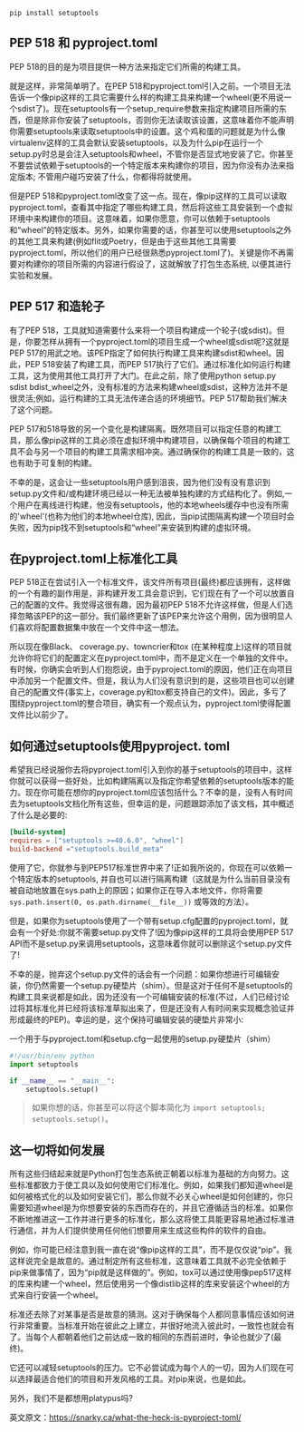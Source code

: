 ```shell
pip install setuptools
```





## PEP 518 和 pyproject.toml

PEP 518的目的是为项目提供一种方法来指定它们所需的构建工具。

就是这样，非常简单明了。在PEP 518和pyproject.toml引入之前。一个项目无法告诉一个像pip这样的工具它需要什么样的构建工具来构建一个wheel(更不用说一个sdist了)。现在setuptools有一个setup_require参数来指定构建项目所需的东西，但是除非你安装了setuptools，否则你无法读取该设置，这意味着你不能声明你需要setuptools来读取setuptools中的设置。这个鸡和蛋的问题就是为什么像virtualenv这样的工具会默认安装setuptools，以及为什么pip在运行一个setup.py时总是会注入setuptools和wheel，不管你是否显式地安装了它。你甚至不要尝试依赖于setuptools的一个特定版本来构建你的项目，因为你没有办法来指定版本; 不管用户碰巧安装了什么，你都得将就使用。

但是PEP 518和pyproject.toml改变了这一点。现在，像pip这样的工具可以读取pyproject.toml，查看其中指定了哪些构建工具，然后将这些工具安装到一个虚拟环境中来构建你的项目。这意味着，如果你愿意，你可以依赖于setuptools和“wheel”的特定版本。另外，如果你需要的话，你甚至可以使用setuptools之外的其他工具来构建(例如flit或Poetry，但是由于这些其他工具需要pyproject.toml，所以他们的用户已经很熟悉pyproject.toml了)。关键是你不再需要对构建你的项目所需的内容进行假设了，这就解放了打包生态系统, 以便其进行实验和发展。

## PEP 517 和造轮子
有了PEP 518，工具就知道需要什么来将一个项目构建成一个轮子(或sdist)。但是，你要怎样从拥有一个pyproject.toml的项目生成一个wheel或sdist呢?这就是PEP 517的用武之地。该PEP指定了如何执行构建工具来构建sdist和wheel。因此，PEP 518安装了构建工具，而PEP 517执行了它们。通过标准化如何运行构建工具，这为使用其他工具打开了大门。在此之前，除了使用python setup.py sdist bdist_wheel之外，没有标准的方法来构建wheel或sdist，这种方法并不是很灵活;例如，运行构建的工具无法传递合适的环境细节。PEP 517帮助我们解决了这个问题。

PEP 517和518导致的另一个变化是构建隔离。既然项目可以指定任意的构建工具，那么像pip这样的工具必须在虚拟环境中构建项目，以确保每个项目的构建工具不会与另一个项目的构建工具需求相冲突。通过确保你的构建工具是一致的，这也有助于可复制的构建。

不幸的是，这会让一些setuptools用户感到沮丧，因为他们没有没有意识到setup.py文件和/或构建环境已经以一种无法被单独构建的方式结构化了。例如,一个用户在离线进行构建，他没有setuptools，他的本地wheels缓存中也没有所需的'wheel'(也称为他们的本地wheel仓库), 因此，当pip试图隔离构建一个项目时会失败，因为pip找不到setuptools和“wheel”来安装到构建的虚拟环境。

## 在pyproject.toml上标准化工具
PEP 518正在尝试引入一个标准文件，该文件所有项目(最终)都应该拥有，这样做的一个有趣的副作用是，非构建开发工具会意识到，它们现在有了一个可以放置自己的配置的文件。我觉得这很有趣，因为最初PEP 518不允许这样做，但是人们选择忽略该PEP的这一部分。我们最终更新了该PEP来允许这个用例，因为很明显人们喜欢将配置数据集中放在一个文件中这一想法。

所以现在像Black、 coverage.py、towncrier和tox (在某种程度上)这样的项目就允许你将它们的配置定义在pyproject.toml中，而不是定义在一个单独的文件中。有时候，你确实会听到人们抱怨说，由于pyproject.toml的原因，他们正在向项目中添加另一个配置文件。但是，我认为人们没有意识到的是，这些项目也可以创建自己的配置文件(事实上，coverage.py和tox都支持自己的文件)。因此，多亏了围绕pyproject.toml的整合项目，确实有一个观点认为，pyproject.toml使得配置文件比以前少了。

## 如何通过setuptools使用pyproject. toml
希望我已经说服你去将pyproject.toml引入到你的基于setuptools的项目中，这样你就可以获得一些好处，比如构建隔离以及指定你希望依赖的setuptools版本的能力。现在你可能在想你的pyproject.toml应该包括什么？不幸的是，没有人有时间去为setuptools文档化所有这些，但幸运的是，问题跟踪添加了该文档，其中概述了什么是必要的:

```toml
[build-system]
requires = ["setuptools >=40.6.0", "wheel"]
build-backend ="setuptools.build_meta"
```

使用了它，你就参与到PEP517标准世界中来了!正如我所说的，你现在可以依赖一个特定版本的setuptools, 并自也可以进行隔离构建（这就是为什么当前目录没有被自动地放置在sys.path上的原因；如果你正在导入本地文件，你将需要 `sys.path.insert(0, os.path.dirname(__file__))` 或等效的方法）。

但是，如果你为setuptools使用了一个带有setup.cfg配置的pyproject.toml，就会有一个好处:你就不需要setup.py文件了!因为像pip这样的工具将会使用PEP 517 API而不是setup.py来调用setuptools，这意味着你就可以删除这个setup.py文件了!

不幸的是，抛弃这个setup.py文件的话会有一个问题：如果你想进行可编辑安装，你仍然需要一个setup.py硬垫片（shim）。但是这对于任何不是setuptools的构建工具来说都是如此，因为还没有一个可编辑安装的标准(不过，人们已经讨论过将其标准化并已经将该标准草拟出来了，但是还没有人有时间来实现概念验证并形成最终的PEP)。幸运的是，这个保持可编辑安装的硬垫片非常小:



一个用于与pyproject.toml和setup.cfg一起使用的setup.py硬垫片（shim）

```python
#!/usr/bin/env python
import setuptools

if __name__ == "__main__":
    setuptools.setup()
```

> 如果你想的话，你甚至可以将这个脚本简化为 `import setuptools; setuptools.setup()`。

## 这一切将如何发展

所有这些归结起来就是Python打包生态系统正朝着以标准为基础的方向努力。这些标准都致力于使工具以及如何使用它们标准化。例如，如果我们都知道wheel是如何被格式化的以及如何安装它们，那么你就不必关心wheel是如何创建的，你只需要知道wheel是为你想要安装的东西而存在的，并且它遵循适当的标准。如果你不断地推进这一工作并进行更多的标准化，那么这将使工具能更容易地通过标准进行通信，并为人们提供使用任何他们想要用来生成这些构件的软件的自由。



例如，你可能已经注意到我一直在说“像pip这样的工具”，而不是仅仅说“pip”。我这样说完全是故意的。通过制定所有这些标准，这意味着工具就不必完全依赖于pip来做事情了，因为“pip就是这样做的”。例如，tox可以通过使用像pep517这样的库来构建一个wheel，然后使用另一个像distlib这样的库来安装这个wheel的方式来自行安装一个wheel。

标准还去除了对某事是否是故意的猜测。这对于确保每个人都同意事情应该如何进行非常重要。当标准开始在彼此之上建立，并很好地流入彼此时，一致性也就会有了。当每个人都朝着他们之前达成一致的相同的东西前进时，争论也就少了(最终)。



它还可以减轻setuptools的压力。它不必尝试成为每个人的一切，因为人们现在可以选择最适合他们的项目和开发风格的工具。对pip来说，也是如此。



另外，我们不是都想用platypus吗?



英文原文：https://snarky.ca/what-the-heck-is-pyproject-toml/